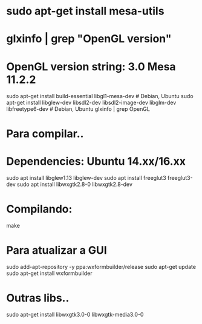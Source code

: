 
# sudo apt-get install mesa-utils
# glxinfo | grep "OpenGL version"
# OpenGL version string: 3.0 Mesa 11.2.2

sudo apt-get install build-essential libgl1-mesa-dev  # Debian, Ubuntu
sudo apt-get install libglew-dev libsdl2-dev libsdl2-image-dev libglm-dev libfreetype6-dev  # Debian, Ubuntu
glxinfo | grep OpenGL

# Para compilar..
# Dependencies: Ubuntu 14.xx/16.xx
sudo apt install libglew1.13 libglew-dev
sudo apt install freeglut3 freeglut3-dev
sudo apt install libwxgtk2.8-0 libwxgtk2.8-dev
# Compilando:
make

# Para atualizar a GUI
sudo add-apt-repository -y ppa:wxformbuilder/release
sudo apt-get update
sudo apt-get install wxformbuilder


# Outras libs..
sudo apt-get install libwxgtk3.0-0 libwxgtk-media3.0-0
